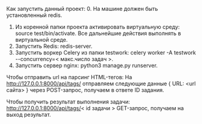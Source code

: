 Как запустить данный проект:
0. На машине должен быть установленный redis.
1. Из коренной папки проекта активировать виртуальную среду: source test/bin/activate.
Все дальнейшие действия выполнять в виртуальной среде.
2. Запустить Redis: redis-server. 
3. Запустить воркер Celery из папки testwork: celery worker -A testwork --concurrency=< макс.число задач >.
4. Запустить сервер nginx: python3 manage.py runserver.

Чтобы отправить url на парсинг HTML-тегов: На http://127.0.0.1:8000/api/tags/ отправляем следующие данные { URL: <url сайта> } через POST-запрос, получаем в ответе ID задания.

Чтобы получить результат выполнения задачи: http://127.0.0.1:8000/api/tags/< id задачи > GET-запрос, получаем на выход результат.
